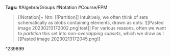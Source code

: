 **Tags:** #Algebra/Groups #Notation #Course/FPM 

> [!Notation]+ Ntn: [[Partition]]
> Intuitively, we often think of sets schematically as blobs containing elements, drawn as dots:
> ![[Pasted image 20230213172002.png|test]]
> For various reasons, often we want to *partition* this set into *non-overlapping subsets*, which we draw as
> ![[Pasted image 20230213172045.png]]

^239899

